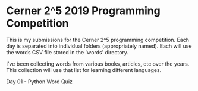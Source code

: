 # Cerner 2^5 2019 Programming Competition

This is my submissions for the Cerner 2^5 programming competition. Each day is
separated into individual folders (appropriately named). Each will use the words CSV
file stored in the 'words' directory.

I've been collecting words from various books, articles, etc over the years. This
collection will use that list for learning different languages.

Day 01 - Python Word Quiz

